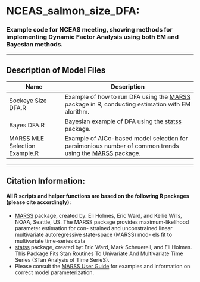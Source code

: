 # NCEAS_salmon_size_DFA:
### Example code for NCEAS meeting, showing methods for implementing Dynamic Factor Analysis using both EM and Bayesian methods.

***
## Description of Model Files

Name                           | Description
-------------------------------|---------------------------------
Sockeye Size DFA.R             | Example of how to run DFA using the [MARSS](https://cran.r-project.org/web/packages/MARSS/vignettes/UserGuide.pdf) package in R, conducting estimation with EM alorithm.
Bayes DFA.R                    | Bayesian example of DFA using the [statss](https://github.com/nwfsc-timeseries/statss) package.
MARSS MLE Selection Example.R  | Example of AICc-based model selection for parsimonious number of common trends using the [MARSS](https://cran.r-project.org/web/packages/MARSS/vignettes/UserGuide.pdf) package.

***
## Citation Information:
#### All R scripts and helper functions are based on the following R packages (please cite accordingly):

* [MARSS](https://cran.r-project.org/web/packages/MARSS/MARSS.pdf) package, created by: Eli Holmes, Eric Ward, and Kellie Wills, NOAA, Seattle, US. The MARSS package provides maximum-likelihood parameter estimation for con-
strained and unconstrained linear multivariate autoregressive state-space (MARSS) mod-
els fit to multivariate time-series data
* [statss](https://github.com/nwfsc-timeseries/statss) package, created by: Eric Ward, Mark Scheuerell, and Eli Holmes. This Package Fits Stan Routines To Univariate And Multivariate Time Series (STan Analysis of Time SerieS).
* Please consult the [MARSS User Guide](https://cran.r-project.org/web/packages/MARSS/vignettes/UserGuide.pdf) for examples and information on correct model parameterization.
